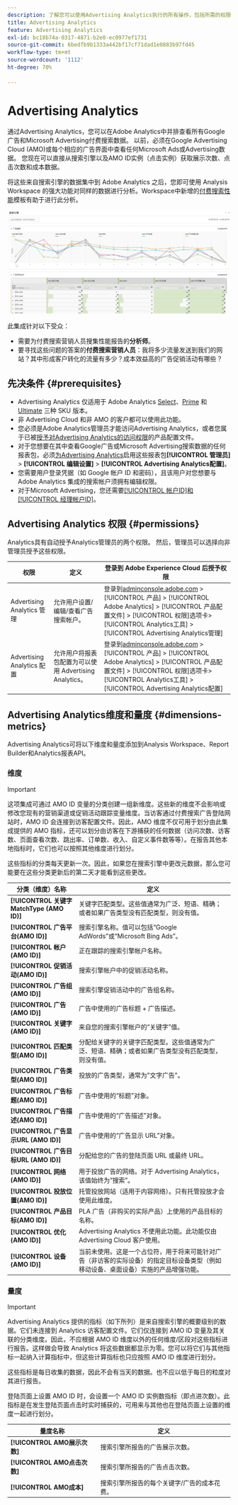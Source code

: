 ```yaml
---
description: 了解您可以使用Advertising Analytics执行的所有操作，包括所需的权限以及可用的维度和量度。
title: Advertising Analytics
feature: Advertising Analytics
exl-id: bc18b74a-0317-4871-b2e0-ec0977ef1731
source-git-commit: 6bedfb9b1333a442bf17cf71dad1e0883b97fd45
workflow-type: tm+mt
source-wordcount: '1112'
ht-degree: 70%

---
```


# Advertising Analytics

通过Advertising Analytics，您可以在Adobe Analytics中并排查看所有Google广告和Microsoft Advertising付费搜索数据。 以前，必须在Google Advertising Cloud (AMO)或每个相应的广告界面中查看任何Microsoft Ads或Advertising数据。 您现在可以直接从搜索引擎以及AMO ID实例（点击实例）获取展示次数、点击次数和成本数据。

将这些来自搜索引擎的数据集中到 Adobe Analytics 之后，您即可使用 Analysis Workspace 的强大功能对同样的数据进行分析。Workspace中新增的[付费搜索性能](/help/integrate/c-advertising-analytics/c-adanalytics-workflow/aa-report-ad-data-an.md)模板有助于进行此分析。

![](assets/aa_aw.png)

此集成针对以下受众：

* 需要为付费搜索营销人员搜集性能报告的&#x200B;**分析师**。
* 要寻找这些问题的答案的&#x200B;**付费搜索营销人员**：我将多少流量发送到我们的网站？其中形成客户转化的流量有多少？成本效益高的广告促销活动有哪些？


## 先决条件 {#prerequisites}

* Advertising Analytics 仅适用于 Adobe Analytics [Select](https://www.adobe.com/cn/data-analytics-cloud/analytics/select.html)、[Prime](https://www.adobe.com/cn/data-analytics-cloud/analytics/prime.html) 和 [Ultimate](https://www.adobe.com/cn/data-analytics-cloud/analytics/ultimate.html) 三种 SKU 版本。
* 非 Advertising Cloud 和非 AMO 的客户都可以使用此功能。
* 您必须是Adobe Analytics管理员才能访问Advertising Analytics，或者您属于已被[授予对Advertising Analytics的访问权限](/help/integrate/c-advertising-analytics/overview.md#permissions)的产品配置文件。
* 对于您想要在其中查看Google广告或Microsoft Advertising搜索数据的任何报表包，必须[为Advertising Analytics](/help/integrate/c-advertising-analytics/c-adanalytics-workflow/aa-provision-rs.md)启用这些报表包&#x200B;**[!UICONTROL 管理员]** > **[!UICONTROL 编辑设置]** > **[!UICONTROL Advertising Analytics配置]**。
* 您需要用户登录凭据（如 Google 帐户 ID 和密码），且该用户对您想要与 Adobe Analytics 集成的搜索帐户须拥有编辑权限。
* 对于Microsoft Advertising，您还需要[[!UICONTROL 帐户ID]和[!UICONTROL 经理帐户ID]](c-adanalytics-workflow/aa-locate-account-id.md)。

## Advertising Analytics 权限 {#permissions}

Analytics具有自动授予Analytics管理员的两个权限。 然后，管理员可以选择向非管理员授予这些权限。

| 权限 | 定义 | 登录到 Adobe Experience Cloud 后授予权限 |
| --- | --- | --- |
| Advertising Analytics 管理 | 允许用户设置/编辑/查看广告搜索帐户。 | 登录到[adminconsole.adobe.com](https://adminconsole.adobe.com) > [!UICONTROL 产品] > [!UICONTROL Adobe Analytics] > [!UICONTROL 产品配置文件] > [!UICONTROL 权限]选项卡> [!UICONTROL Analytics工具] > [!UICONTROL Advertising Analytics管理] |
| Advertising Analytics 配置 | 允许用户将报表包配置为可以使用 Advertising Analytics。 | 登录到[adminconsole.adobe.com](https://adminconsole.adobe.com) > [!UICONTROL 产品] > [!UICONTROL Adobe Analytics] > [!UICONTROL 产品配置文件] > [!UICONTROL 权限]选项卡> [!UICONTROL Analytics工具] > [!UICONTROL Advertising Analytics配置] |

## Advertising Analytics维度和量度 {#dimensions-metrics}

Advertising Analytics可将以下维度和量度添加到Analysis Workspace、Report Builder和Analytics报表API。

### 维度

>[!IMPORTANT]
>
>这项集成可通过 AMO ID 变量的分类创建一组新维度。这些新的维度不会影响或修改您现有的营销渠道或促销活动跟踪变量维度。当访客通过付费搜索广告登陆网站时，AMO ID 会连接到访客配置文件。因此，AMO 维度不仅可用于划分由此集成提供的 AMO 指标，还可以划分由访客在下游捕获的任何数据（访问次数、访客数、页面查看次数、跳出率、订单数、收入、自定义事件数等等）。在报告其他本地指标时，它们也可以按照其他维度进行划分。
>
>这些指标的分类每天更新一次。因此，如果您在搜索引擎中更改元数据，那么您可能要在这些分类更新后的第二天才能看到这些更改。

| 分类（维度）名称 | 定义 |
| --- | --- |
| **[!UICONTROL 关键字MatchType (AMO ID)]** | 关键字匹配类型。这些值通常为广泛、短语、精确；或者如果广告类型没有匹配类型，则没有值。 |
| **[!UICONTROL 广告平台(AMO ID)]** | 搜索引擎名称。值可以包括“Google AdWords”或“Microsoft Bing Ads”。 |
| **[!UICONTROL 帐户(AMO ID)]** | 正在跟踪的搜索引擎帐户名称。 |
| **[!UICONTROL 促销活动(AMO ID)]** | 搜索引擎帐户中的促销活动名称。 |
| **[!UICONTROL 广告组(AMO ID)]** | 搜索引擎促销活动中的广告组名称。 |
| **[!UICONTROL 广告(AMO ID)]** | 广告中使用的广告标题 + 广告描述。 |
| **[!UICONTROL 关键字(AMO ID)]** | 来自您的搜索引擎帐户的“关键字”值。 |
| **[!UICONTROL 匹配类型(AMO ID)]** | 分配给关键字的关键字匹配类型。这些值通常为广泛、短语、精确；或者如果广告类型没有匹配类型，则没有值。 |
| **[!UICONTROL 广告类型(AMO ID)]** | 投放的广告类型，通常为&quot;文字广告&quot;。 |
| **[!UICONTROL 广告标题(AMO ID)]** | 广告中使用的“标题”对象。 |
| **[!UICONTROL 广告描述(AMO ID)]** | 广告中使用的“广告描述”对象。 |
| **[!UICONTROL 广告显示URL (AMO ID)]** | 广告中使用的“广告显示 URL”对象。 |
| **[!UICONTROL 广告目标URL (AMO ID)]** | 分配给您的广告的登陆页面 URL 或最终 URL。 |
| **[!UICONTROL 网络(AMO ID)]** | 用于投放广告的网络。对于 Advertising Analytics，该值始终为“搜索”。 |
| **[!UICONTROL 投放位置(AMO ID)]** | 托管投放网站（适用于内容网络）。只有托管投放才会使用此维度。 |
| **[!UICONTROL 产品目标(AMO ID)]** | PLA 广告（非购买的实际产品）上使用的产品目标的名称。 |
| **[!UICONTROL 优化(AMO ID)]** | Advertising Analytics 不使用此功能。此功能仅由 Advertising Cloud 客户使用。 |
| **[!UICONTROL 设备(AMO ID)]** | 当前未使用。这是一个占位符，用于将来可能针对广告（非访客的实际设备）的指定目标设备类型（例如移动设备、桌面设备）实施的产品增强功能。 |

### 量度

>[!IMPORTANT]
>
>Advertising Analytics 提供的指标（如下所列）是来自搜索引擎的概要级别的数据。它们未连接到 Analytics 访客配置文件。它们仅连接到 AMO ID 变量及其关联的分类维度。因此，不应根据 AMO ID 维度以外的任何维度/区段对这些指标进行报告。这样做会导致 Analytics 将这些数据都显示为零。您可以将它们与其他指标一起纳入计算指标中，但这些计算指标也只应按照 AMO ID 维度进行划分。
>
>这些指标是每日收集的数据，因此不会有当天的数据。也不应以低于每日的粒度对其进行报告。
>
>登陆页面上设置 AMO ID 时，会设置一个 AMO ID 实例数指标（即点进次数）。此指标是在发生登陆页面点击时实时捕获的，可用来与其他也在登陆页面上设置的维度一起进行划分。

| 量度名称 | 定义 |
| --- | --- |
| **[!UICONTROL AMO展示次数]** | 搜索引擎所报告的广告展示次数。 |
| **[!UICONTROL AMO点击次数]** | 搜索引擎所报告的广告点击次数。 |
| **[!UICONTROL AMO成本]** | 搜索引擎所报告的每个关键字/广告的成本花费。 |
